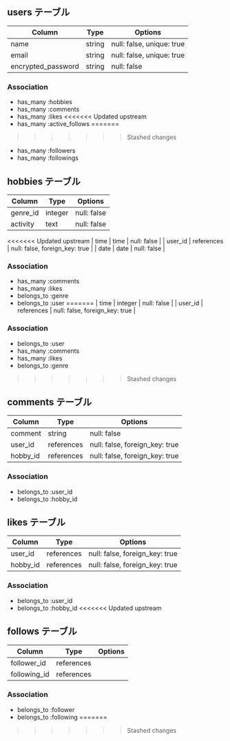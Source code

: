 ## users テーブル

| Column                | Type   | Options                   |
| ------------------    | ------ | -----------               |
| name                  | string | null: false, unique: true |
| email                 | string | null: false, unique: true |
| encrypted_password    | string | null: false               |

### Association

- has_many :hobbies
- has_many :comments
- has_many :likes
<<<<<<< Updated upstream
- has_many :active_follows
=======
>>>>>>> Stashed changes
- has_many :followers
- has_many :followings


## hobbies テーブル

| Column           | Type        | Options     |
| ------           | ------      | ----------- |
| genre_id         | integer     | null: false |
| activity         | text        | null: false |
<<<<<<< Updated upstream
| time             | time        | null: false |
| user_id          | references  | null: false,  foreign_key: true |
| date             | date        | null: false |
### Association

- has_many   :comments
- has_many   :likes
- belongs_to :genre
- belongs_to :user
=======
| time             | integer     | null: false |
| user_id          | references  | null: false,  foreign_key: true |
### Association

- belongs_to :user
- has_many   :comments
- has_many   :likes
- belongs_to :genre
>>>>>>> Stashed changes

## comments テーブル

| Column          | Type       | Options                        |
| ------          | ---------- | ------------------------------ |
| comment         | string     | null: false                    |
| user_id         | references | null: false, foreign_key: true |
| hobby_id        | references | null: false, foreign_key: true |

### Association

- belongs_to :user_id
- belongs_to :hobby_id

## likes テーブル

| Column            | Type           | Options     |
| -------           | ----------     | ----------- |
| user_id           | references     | null: false, foreign_key: true |
| hobby_id          | references     | null: false, foreign_key: true |


### Association

- belongs_to :user_id
- belongs_to :hobby_id
<<<<<<< Updated upstream

##  follows テーブル

| Column                | Type           | Options     |
| -------               | ----------     | ----------- |
| follower_id           | references     |             |
| following_id          | references     |             |


### Association

- belongs_to :follower
- belongs_to :following
=======
>>>>>>> Stashed changes

